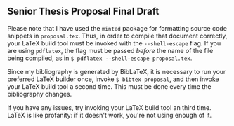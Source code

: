 Senior Thesis Proposal Final Draft
------------------------------------

Please note that I have used the `minted` package for formatting source code snippets in `proposal.tex`. Thus, in order to compile that document correctly, your LaTeX build tool must be invoked with the `--shell-escape` flag. If you are using `pdflatex`, the flag must be passed _before_ the name of the file being compiled, as in `$ pdflatex --shell-escape proposal.tex`.

Since my bibliography is generated by BibLaTeX, it is necessary to run your preferred LaTeX builder once, invoke `$ bibtex proposal`, and then invoke your LaTeX build tool a second time. This must be done every time the bibliography changes.

If you have any issues, try invoking your LaTeX build tool an third time. LaTeX is like profanity: if it doesn't work, you're not using enough of it.
